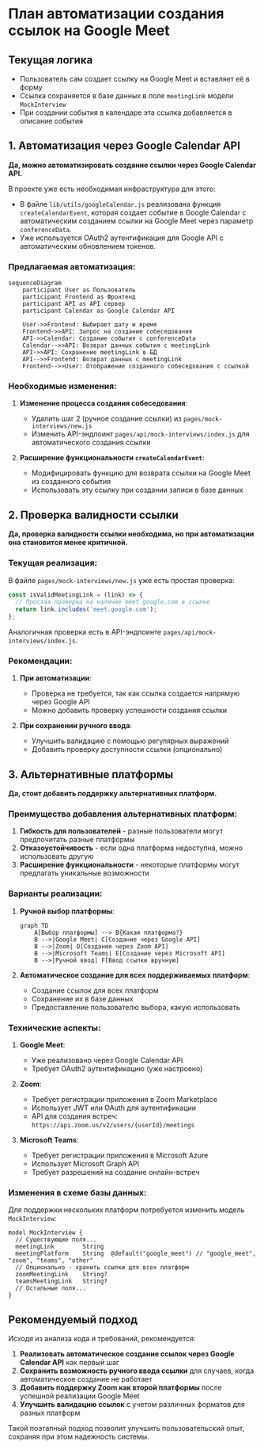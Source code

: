 # План автоматизации создания ссылок на Google Meet

## Текущая логика

- Пользователь сам создает ссылку на Google Meet и вставляет её в форму
- Ссылка сохраняется в базе данных в поле `meetingLink` модели `MockInterview`
- При создании события в календаре эта ссылка добавляется в описание события

## 1. Автоматизация через Google Calendar API

**Да, можно автоматизировать создание ссылки через Google Calendar API.**

В проекте уже есть необходимая инфраструктура для этого:

- В файле `lib/utils/googleCalendar.js` реализована функция `createCalendarEvent`, которая создает событие в Google Calendar с автоматическим созданием ссылки на Google Meet через параметр `conferenceData`.
- Уже используется OAuth2 аутентификация для Google API с автоматическим обновлением токенов.

### Предлагаемая автоматизация:

```mermaid
sequenceDiagram
    participant User as Пользователь
    participant Frontend as Фронтенд
    participant API as API сервер
    participant Calendar as Google Calendar API

    User->>Frontend: Выбирает дату и время
    Frontend->>API: Запрос на создание собеседования
    API->>Calendar: Создание события с conferenceData
    Calendar-->>API: Возврат данных события с meetingLink
    API->>API: Сохранение meetingLink в БД
    API-->>Frontend: Возврат данных с meetingLink
    Frontend-->>User: Отображение созданного собеседования с ссылкой
```

### Необходимые изменения:

1. **Изменение процесса создания собеседования**:

   - Удалить шаг 2 (ручное создание ссылки) из `pages/mock-interviews/new.js`
   - Изменить API-эндпоинт `pages/api/mock-interviews/index.js` для автоматического создания ссылки

2. **Расширение функциональности `createCalendarEvent`**:
   - Модифицировать функцию для возврата ссылки на Google Meet из созданного события
   - Использовать эту ссылку при создании записи в базе данных

## 2. Проверка валидности ссылки

**Да, проверка валидности ссылки необходима, но при автоматизации она становится менее критичной.**

### Текущая реализация:

В файле `pages/mock-interviews/new.js` уже есть простая проверка:

```javascript
const isValidMeetingLink = (link) => {
  // Простая проверка на наличие meet.google.com в ссылке
  return link.includes('meet.google.com');
};
```

Аналогичная проверка есть в API-эндпоинте `pages/api/mock-interviews/index.js`.

### Рекомендации:

1. **При автоматизации**:

   - Проверка не требуется, так как ссылка создается напрямую через Google API
   - Можно добавить проверку успешности создания ссылки

2. **При сохранении ручного ввода**:
   - Улучшить валидацию с помощью регулярных выражений
   - Добавить проверку доступности ссылки (опционально)

## 3. Альтернативные платформы

**Да, стоит добавить поддержку альтернативных платформ.**

### Преимущества добавления альтернативных платформ:

1. **Гибкость для пользователей** - разные пользователи могут предпочитать разные платформы
2. **Отказоустойчивость** - если одна платформа недоступна, можно использовать другую
3. **Расширение функциональности** - некоторые платформы могут предлагать уникальные возможности

### Варианты реализации:

1. **Ручной выбор платформы**:

   ```mermaid
   graph TD
       A[Выбор платформы] --> B{Какая платформа?}
       B -->|Google Meet| C[Создание через Google API]
       B -->|Zoom| D[Создание через Zoom API]
       B -->|Microsoft Teams| E[Создание через Microsoft API]
       B -->|Ручной ввод| F[Ввод ссылки вручную]
   ```

2. **Автоматическое создание для всех поддерживаемых платформ**:
   - Создание ссылок для всех платформ
   - Сохранение их в базе данных
   - Предоставление пользователю выбора, какую использовать

### Технические аспекты:

1. **Google Meet**:

   - Уже реализовано через Google Calendar API
   - Требует OAuth2 аутентификацию (уже настроено)

2. **Zoom**:

   - Требует регистрации приложения в Zoom Marketplace
   - Использует JWT или OAuth для аутентификации
   - API для создания встреч: `https://api.zoom.us/v2/users/{userId}/meetings`

3. **Microsoft Teams**:
   - Требует регистрации приложения в Microsoft Azure
   - Использует Microsoft Graph API
   - Требует разрешений на создание онлайн-встреч

### Изменения в схеме базы данных:

Для поддержки нескольких платформ потребуется изменить модель `MockInterview`:

```prisma
model MockInterview {
  // Существующие поля...
  meetingLink        String
  meetingPlatform    String  @default("google_meet") // "google_meet", "zoom", "teams", "other"
  // Опционально - хранить ссылки для всех платформ
  zoomMeetingLink    String?
  teamsMeetingLink   String?
  // Остальные поля...
}
```

## Рекомендуемый подход

Исходя из анализа кода и требований, рекомендуется:

1. **Реализовать автоматическое создание ссылок через Google Calendar API** как первый шаг
2. **Сохранить возможность ручного ввода ссылки** для случаев, когда автоматическое создание не работает
3. **Добавить поддержку Zoom как второй платформы** после успешной реализации Google Meet
4. **Улучшить валидацию ссылок** с учетом различных форматов для разных платформ

Такой поэтапный подход позволит улучшить пользовательский опыт, сохраняя при этом надежность системы.
